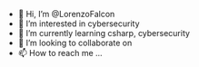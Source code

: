 - 👋 Hi, I’m @LorenzoFalcon
- 👀 I’m interested in cybersecurity
- 🌱 I’m currently learning csharp, cybersecurity
- 💞️ I’m looking to collaborate on 
- 📫 How to reach me ...

<!---
LorenzoFalcon/LorenzoFalcon is a ✨ special ✨ repository because its `README.md` (this file) appears on your GitHub profile.
You can click the Preview link to take a look at your changes.
--->
